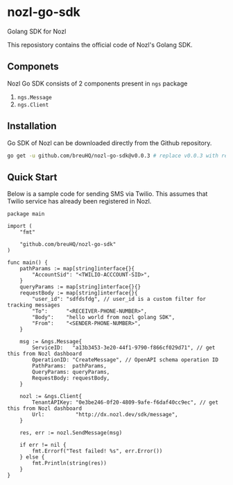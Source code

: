# nozl-go-sdk
Golang SDK for Nozl

This reposistory contains the official code of Nozl's Golang SDK.

## Componets
Nozl Go SDK consists of 2 components present in `ngs` package
1. `ngs.Message`
2. `ngs.Client`


## Installation
Go SDK of Nozl can be downloaded directly from the Github repository.

```bash
go get -u github.com/breuHQ/nozl-go-sdk@v0.0.3 # replace v0.0.3 with relevant version 
```
## Quick Start
Below is a sample code for sending SMS via Twilio. This assumes that Twilio service has
already been registered in Nozl.

```golang
package main

import (
	"fmt"

	"github.com/breuHQ/nozl-go-sdk"
)

func main() {
	pathParams := map[string]interface{}{
		"AccountSid": "<TWILIO-ACCCOUNT-SID>",
	}
	queryParams := map[string]interface{}{}
	requestBody := map[string]interface{}{
		"user_id": "sdfdsfdg", // user_id is a custom filter for tracking messages
		"To":      "<RECEIVER-PHONE-NUMBER>",
		"Body":    "hello world from nozl golang SDK",
		"From":    "<SENDER-PHONE-NUMBER>",
	}

	msg := &ngs.Message{
		ServiceID:   "a13b3453-3e20-44f1-9790-f866cf029d71", // get this from Nozl dashboard
		OperationID: "CreateMessage", // OpenAPI schema operation ID
		PathParams:  pathParams,
		QueryParams: queryParams,
		RequestBody: requestBody,
	}

	nozl := &ngs.Client{
		TenantAPIKey: "0e3be246-0f20-4809-9afe-f6daf40cc9ec", // get this from Nozl dashboard
		Url:          "http://dx.nozl.dev/sdk/message",
	}

	res, err := nozl.SendMessage(msg)

	if err != nil {
		fmt.Errorf("Test failed! %s", err.Error())
	} else {
		fmt.Println(string(res))
	}
}
```
